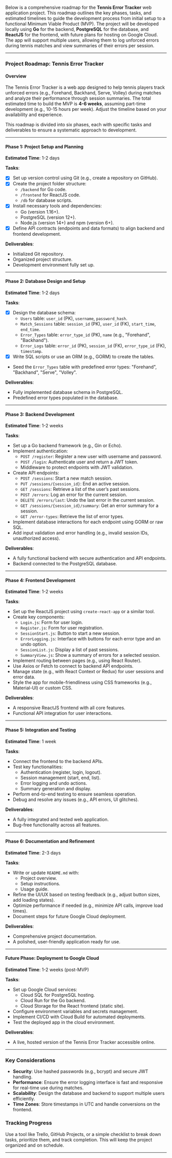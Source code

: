 Below is a comprehensive roadmap for the **Tennis Error Tracker** web application project. This roadmap outlines the key phases, tasks, and estimated timelines to guide the development process from initial setup to a functional Minimum Viable Product (MVP). The project will be developed locally using **Go** for the backend, **PostgreSQL** for the database, and **ReactJS** for the frontend, with future plans for hosting on Google Cloud. The app will support multiple users, allowing them to log unforced errors during tennis matches and view summaries of their errors per session.

---

### Project Roadmap: Tennis Error Tracker

#### **Overview**
The Tennis Error Tracker is a web app designed to help tennis players track unforced errors (e.g., Forehand, Backhand, Serve, Volley) during matches and analyze their performance through session summaries. The total estimated time to build the MVP is **4-6 weeks**, assuming part-time development (e.g., 10-15 hours per week). Adjust the timeline based on your availability and experience.

This roadmap is divided into six phases, each with specific tasks and deliverables to ensure a systematic approach to development.

---

#### **Phase 1: Project Setup and Planning**
**Estimated Time**: 1-2 days

**Tasks**:
- [x] Set up version control using Git (e.g., create a repository on GitHub).
- [x] Create the project folder structure:
  - `/backend` for Go code.
  - `/frontend` for ReactJS code.
  - `/db` for database scripts.
- [x] Install necessary tools and dependencies:
  - Go (version 1.16+).
  - PostgreSQL (version 12+).
  - Node.js (version 14+) and npm (version 6+).
- [x] Define API contracts (endpoints and data formats) to align backend and frontend development.

**Deliverables**:
- Initialized Git repository.
- Organized project structure.
- Development environment fully set up.

---

#### **Phase 2: Database Design and Setup**
**Estimated Time**: 1-2 days

**Tasks**:
- [x] Design the database schema:
    - `Users` table: `user_id` (PK), `username`, `password_hash`.
    - `Match_Sessions` table: `session_id` (PK), `user_id` (FK), `start_time`, `end_time`.
    - `Error_Types` table: `error_type_id` (PK), `name` (e.g., "Forehand", "Backhand").
    - `Error_Logs` table: `error_id` (PK), `session_id` (FK), `error_type_id` (FK), `timestamp`.
- [x] Write SQL scripts or use an ORM (e.g., GORM) to create the tables.
- Seed the `Error_Types` table with predefined error types: "Forehand", "Backhand", "Serve", "Volley".

**Deliverables**:
- Fully implemented database schema in PostgreSQL.
- Predefined error types populated in the database.

---

#### **Phase 3: Backend Development**
**Estimated Time**: 1-2 weeks

**Tasks**:
- Set up a Go backend framework (e.g., Gin or Echo).
- Implement authentication:
  - `POST /register`: Register a new user with username and password.
  - `POST /login`: Authenticate user and return a JWT token.
  - Middleware to protect endpoints with JWT validation.
- Create API endpoints:
  - `POST /sessions`: Start a new match session.
  - `PUT /sessions/{session_id}`: End an active session.
  - `GET /sessions`: Retrieve a list of the user’s past sessions.
  - `POST /errors`: Log an error for the current session.
  - `DELETE /errors/last`: Undo the last error in the current session.
  - `GET /sessions/{session_id}/summary`: Get an error summary for a session.
  - `GET /error-types`: Retrieve the list of error types.
- Implement database interactions for each endpoint using GORM or raw SQL.
- Add input validation and error handling (e.g., invalid session IDs, unauthorized access).

**Deliverables**:
- A fully functional backend with secure authentication and API endpoints.
- Backend connected to the PostgreSQL database.

---

#### **Phase 4: Frontend Development**
**Estimated Time**: 1-2 weeks

**Tasks**:
- Set up the ReactJS project using `create-react-app` or a similar tool.
- Create key components:
  - `Login.js`: Form for user login.
  - `Register.js`: Form for user registration.
  - `SessionStart.js`: Button to start a new session.
  - `ErrorLogging.js`: Interface with buttons for each error type and an undo option.
  - `SessionList.js`: Display a list of past sessions.
  - `SummaryView.js`: Show a summary of errors for a selected session.
- Implement routing between pages (e.g., using React Router).
- Use Axios or Fetch to connect to backend API endpoints.
- Manage state (e.g., with React Context or Redux) for user sessions and error data.
- Style the app for mobile-friendliness using CSS frameworks (e.g., Material-UI) or custom CSS.

**Deliverables**:
- A responsive ReactJS frontend with all core features.
- Functional API integration for user interactions.

---

#### **Phase 5: Integration and Testing**
**Estimated Time**: 1 week

**Tasks**:
- Connect the frontend to the backend APIs.
- Test key functionalities:
  - Authentication (register, login, logout).
  - Session management (start, end, list).
  - Error logging and undo actions.
  - Summary generation and display.
- Perform end-to-end testing to ensure seamless operation.
- Debug and resolve any issues (e.g., API errors, UI glitches).

**Deliverables**:
- A fully integrated and tested web application.
- Bug-free functionality across all features.

---

#### **Phase 6: Documentation and Refinement**
**Estimated Time**: 2-3 days

**Tasks**:
- Write or update `README.md` with:
  - Project overview.
  - Setup instructions.
  - Usage guide.
- Refine the UI/UX based on testing feedback (e.g., adjust button sizes, add loading states).
- Optimize performance if needed (e.g., minimize API calls, improve load times).
- Document steps for future Google Cloud deployment.

**Deliverables**:
- Comprehensive project documentation.
- A polished, user-friendly application ready for use.

---

#### **Future Phase: Deployment to Google Cloud**
**Estimated Time**: 1-2 weeks (post-MVP)

**Tasks**:
- Set up Google Cloud services:
  - Cloud SQL for PostgreSQL hosting.
  - Cloud Run for the Go backend.
  - Cloud Storage for the React frontend (static site).
- Configure environment variables and secrets management.
- Implement CI/CD with Cloud Build for automated deployments.
- Test the deployed app in the cloud environment.

**Deliverables**:
- A live, hosted version of the Tennis Error Tracker accessible online.

---

### **Key Considerations**
- **Security**: Use hashed passwords (e.g., bcrypt) and secure JWT handling.
- **Performance**: Ensure the error logging interface is fast and responsive for real-time use during matches.
- **Scalability**: Design the database and backend to support multiple users efficiently.
- **Time Zones**: Store timestamps in UTC and handle conversions on the frontend.

### **Tracking Progress**
Use a tool like Trello, GitHub Projects, or a simple checklist to break down tasks, prioritize them, and track completion. This will keep the project organized and on schedule.

---

